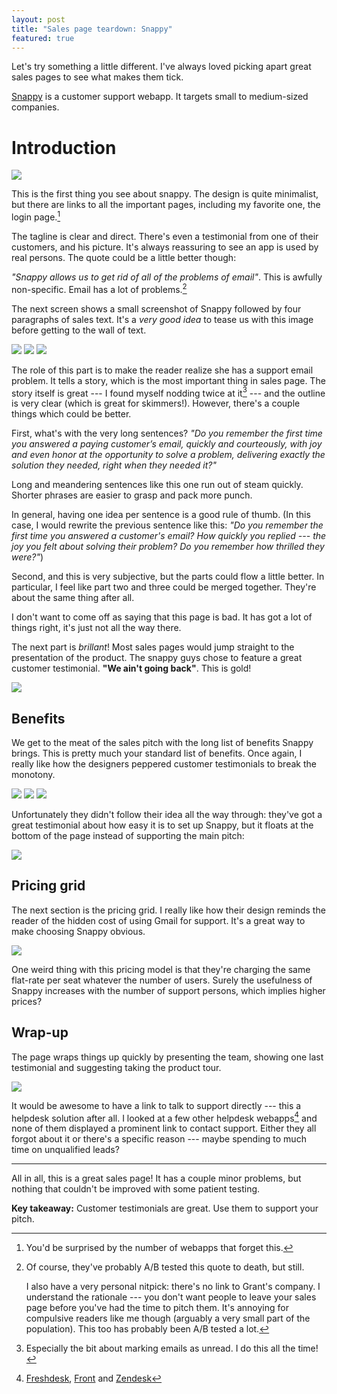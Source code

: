 ```yaml
---
layout: post
title: "Sales page teardown: Snappy"
featured: true
---
```

Let's try something a little different. I've always loved picking apart great sales pages to see what makes them tick.

[Snappy](https://besnappy.com/) is a customer support webapp. It targets small to medium-sized companies.

# Introduction

<img src="/images/snappy_teardown/1.png" class="img-responsive" />

This is the first thing you see about snappy. The design is quite minimalist, but there are links to all the important pages, including my favorite one, the login page.[^loginpage]

The tagline is clear and direct. There's even a testimonial from one of their customers, and his picture. It's always reassuring to see an app is used by real persons. The quote could be a little better though:

_"Snappy allows us to get rid of all of the problems of email"_. This is awfully non-specific. Email has a lot of problems.[^abtests]

The next screen shows a small screenshot of Snappy followed by four paragraphs of sales text. It's a _very good idea_ to tease us with this image before getting to the wall of text.

<img src="/images/snappy_teardown/2.png" class="img-responsive" />
<img src="/images/snappy_teardown/3.png" class="img-responsive" />
<img src="/images/snappy_teardown/4.png" class="img-responsive" />

The role of this part is to make the reader realize she has a support email problem. It tells a story, which is the most important thing in sales page. The story itself is great --- I found myself nodding twice at it[^unread] --- and the outline is very clear (which is great for skimmers!). However, there's a couple things which could be better.

First, what's with the very long sentences? _"Do you remember the first time you answered a paying customer’s email, quickly and courteously, with joy and even honor at the opportunity to solve a problem, delivering exactly the solution they needed, right when they needed it?"_

Long and meandering sentences like this one run out of steam quickly. Shorter phrases are easier to grasp and pack more punch.

In general, having one idea per sentence is a good rule of thumb. (In this case, I would rewrite the previous sentence like this: _"Do you remember the first time you answered a customer's email? How quickly you replied --- the joy you felt about solving their problem? Do you remember how thrilled they were?"_)

Second, and this is very subjective, but the parts could flow a little better. In particular, I feel like part two and three could be merged together. They're about the same thing after all.

I don't want to come off as saying that this page is bad. It has got a lot of things right, it's just not all the way there.

The next part is _brillant_! Most sales pages would jump straight to the presentation of the product. The snappy guys chose to feature a great customer testimonial. **"We ain't going back"**. This is gold!

<img src="/images/snappy_teardown/5.png" class="img-responsive" />

## Benefits

We get to the meat of the sales pitch with the long list of benefits Snappy brings. This is pretty much your standard list of benefits. Once again, I really like how the designers peppered customer testimonials to break the monotony.

<img src="/images/snappy_teardown/6.png" class="img-responsive" />
<img src="/images/snappy_teardown/7.png" class="img-responsive" />
<img src="/images/snappy_teardown/8.png" class="img-responsive" />

Unfortunately they didn't follow their idea all the way through: they've got a great testimonial about how easy it is to set up Snappy, but it floats at the bottom of the page instead of supporting the main pitch:

<img src="/images/snappy_teardown/10.png" class="img-responsive" />

## Pricing grid

The next section is the pricing grid. I really like how their design reminds the reader of the hidden cost of using Gmail for support. It's a great way to make choosing Snappy obvious.

<img src="/images/snappy_teardown/9.png" class="img-responsive" />

One weird thing with this pricing model is that they're charging the same flat-rate per seat whatever the number of users. Surely the usefulness of Snappy increases with the number of support persons, which implies higher prices?

## Wrap-up

The page wraps things up quickly by presenting the team, showing one last testimonial and suggesting taking the product tour.

<img src="/images/snappy_teardown/11.png" class="img-responsive" />

It would be awesome to have a link to talk to support directly --- this a helpdesk solution after all. I looked at a few other helpdesk webapps[^saaswebapps] and none of them displayed a prominent link to contact support. Either they all forgot about it or there's a specific reason --- maybe spending to much time on unqualified leads?

<hr>

All in all, this is a great sales page! It has a couple minor problems, but nothing that couldn't be improved with some patient testing.

__Key takeaway:__ Customer testimonials are great. Use them to support your pitch.

[^loginpage]: You'd be surprised by the number of webapps that forget this.
[^abtests]: Of course, they've probably A/B tested this quote to death, but still.

    I also have a very personal nitpick: there's no link to Grant's company. I understand the rationale --- you don't want people to leave your sales page before you've had the time to pitch them. It's annoying for compulsive readers like me though (arguably a very small part of the population). This too has probably been A/B tested a lot.

[^unread]: Especially the bit about marking emails as unread. I do this all the time!
[^saaswebapps]: [Freshdesk](http://freshdesk.com/), [Front](https://frontapp.com/) and [Zendesk](http://www.zendesk.com/)
[^marcelproust]: Except if you're Marcel Proust, I guess.
